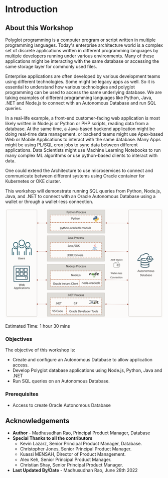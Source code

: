 # Introduction 

## About this Workshop

Polyglot programming is a computer program or script written in multiple programming languages. Today's enterprise architecture world is a complex set of discrete applications written in different programming languages by multiple developers running under various environments. Many of these applications might be interacting with the same database or accessing the same storage layer for commonly used files.

Enterprise applications are often developed by various development teams using different technologies. Some might be legacy apps as well. So it is essential to understand how various technologies and polyglot programming can be used to access the same underlying database. We are taking examples of different programming languages like Python, Java, .NET and Node.js to connect with an Autonomous Database and run SQL queries.

In a real-life example, a front-end customer-facing web application is most likely written in Node.js or Python or PHP scripts, reading data from a database. At the same time, a Java-based backend application might be doing real-time data management. or backend teams might use Apex-based Web or Mobile Applications to interact with the same database. Many Apps might be using PL/SQL cron jobs to sync data between different applications. Data Scientists might use Machine Learning Notebooks to run many complex ML algorithms or use python-based clients to interact with data.

One could extend the Architecture to use microservices to connect and communicate between different systems using Oracle container for Kubernetes or OKE cluster.

This workshop will demonstrate running SQL queries from Python, Node.js, Java, and .NET to connect with an Oracle Autonomous Database using a wallet or through a wallet-less connection.

![Polyglot Architecture](images/polyglot-architecture-v2.png)

Estimated Time:  1 hour 30 mins

### Objectives

The objective of this workshop is:

* Create and configure an Autonomous Database to allow application access.
* Develop Polyglot database applications using Node.js, Python, Java and .NET
* Run SQL queries on an Autonomous Database.

### Prerequisites

* Access to create Oracle Autonomous Database

## Acknowledgements

* **Author** - Madhusudhan Rao, Principal Product Manager, Database
* **Special Thanks to all the contributors**
    - Kevin Lazarz, Senior Principal Product Manager, Database.
    - Christopher Jones, Senior Principal Product Manager.
    - Kuassi MENSAH, Director of Product Management.  
    - Alex Keh, Senior Principal Product Manager.
    - Christian Shay, Senior Principal Product Manager.
* **Last Updated By/Date** -  Madhusudhan Rao, June 28th 2022
